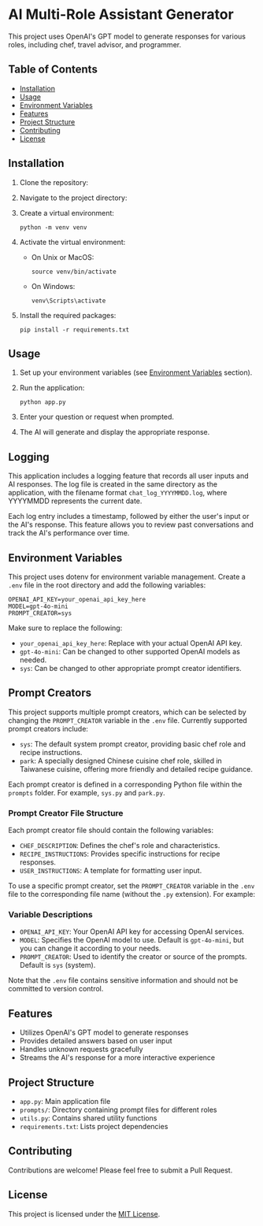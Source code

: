 # AI Multi-Role Assistant Generator

This project uses OpenAI's GPT model to generate responses for various roles, including chef, travel advisor, and programmer.

## Table of Contents

- [Installation](#installation)
- [Usage](#usage)
- [Environment Variables](#environment-variables)
- [Features](#features)
- [Project Structure](#project-structure)
- [Contributing](#contributing)
- [License](#license)

## Installation

1. Clone the repository:


2. Navigate to the project directory:


3. Create a virtual environment:
   ```
   python -m venv venv
   ```

4. Activate the virtual environment:
   - On Unix or MacOS:
     ```
     source venv/bin/activate
     ```
   - On Windows:
     ```
     venv\Scripts\activate
     ```

5. Install the required packages:
   ```
   pip install -r requirements.txt
   ```

## Usage

1. Set up your environment variables (see [Environment Variables](#environment-variables) section).

2. Run the application:
   ```
   python app.py
   ```

3. Enter your question or request when prompted.

4. The AI will generate and display the appropriate response.

## Logging

This application includes a logging feature that records all user inputs and AI responses. The log file is created in the same directory as the application, with the filename format `chat_log_YYYYMMDD.log`, where YYYYMMDD represents the current date.

Each log entry includes a timestamp, followed by either the user's input or the AI's response. This feature allows you to review past conversations and track the AI's performance over time.

## Environment Variables

This project uses dotenv for environment variable management. Create a `.env` file in the root directory and add the following variables:

```
OPENAI_API_KEY=your_openai_api_key_here
MODEL=gpt-4o-mini
PROMPT_CREATOR=sys
```

Make sure to replace the following:
- `your_openai_api_key_here`: Replace with your actual OpenAI API key.
- `gpt-4o-mini`: Can be changed to other supported OpenAI models as needed.
- `sys`: Can be changed to other appropriate prompt creator identifiers.


## Prompt Creators

This project supports multiple prompt creators, which can be selected by changing the `PROMPT_CREATOR` variable in the `.env` file. Currently supported prompt creators include:

- `sys`: The default system prompt creator, providing basic chef role and recipe instructions.
- `park`: A specially designed Chinese cuisine chef role, skilled in Taiwanese cuisine, offering more friendly and detailed recipe guidance.

Each prompt creator is defined in a corresponding Python file within the `prompts` folder. For example, `sys.py` and `park.py`.

### Prompt Creator File Structure

Each prompt creator file should contain the following variables:

- `CHEF_DESCRIPTION`: Defines the chef's role and characteristics.
- `RECIPE_INSTRUCTIONS`: Provides specific instructions for recipe responses.
- `USER_INSTRUCTIONS`: A template for formatting user input.

To use a specific prompt creator, set the `PROMPT_CREATOR` variable in the `.env` file to the corresponding file name (without the `.py` extension). For example:


### Variable Descriptions

- `OPENAI_API_KEY`: Your OpenAI API key for accessing OpenAI services.
- `MODEL`: Specifies the OpenAI model to use. Default is `gpt-4o-mini`, but you can change it according to your needs.
- `PROMPT_CREATOR`: Used to identify the creator or source of the prompts. Default is `sys` (system).

Note that the `.env` file contains sensitive information and should not be committed to version control.
## Features

- Utilizes OpenAI's GPT model to generate responses
- Provides detailed answers based on user input
- Handles unknown requests gracefully
- Streams the AI's response for a more interactive experience

## Project Structure

- `app.py`: Main application file
- `prompts/`: Directory containing prompt files for different roles
- `utils.py`: Contains shared utility functions
- `requirements.txt`: Lists project dependencies

## Contributing

Contributions are welcome! Please feel free to submit a Pull Request.

## License

This project is licensed under the [MIT License](LICENSE).